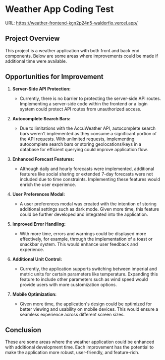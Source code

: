 # Weather App Coding Test

URL: https://weather-frontend-kgn2p24n5-waldorfio.vercel.app/

## Project Overview

This project is a weather application with both front and back end components. Below are some areas where improvements could be made if additional time were available.

## Opportunities for Improvement

1. **Server-Side API Protection:**
   - Currently, there is no barrier to protecting the server-side API routes. Implementing a server-side code within the frontend or a login system could protect API routes from unauthorized access.

2. **Autocomplete Search Bars:**
   - Due to limitations with the AccuWeather API, autocomplete search bars weren't implemented as they consume a significant portion of the API requests. With unlimited requests, implementing autocomplete search bars or storing geolocations/keys in a database for efficient querying could improve application flow.

3. **Enhanced Forecast Features:**
   - Although daily and hourly forecasts were implemented, additional features like social sharing or extended 7-day forecasts were not included due to time constraints. Implementing these features would enrich the user experience.

4. **User Preferences Modal:**
   - A user preferences modal was created with the intention of storing additional settings such as dark mode. Given more time, this feature could be further developed and integrated into the application.

5. **Improved Error Handling:**
   - With more time, errors and warnings could be displayed more effectively, for example, through the implementation of a toast or snackbar system. This would enhance user feedback and experience.

6. **Additional Unit Control:**
   - Currently, the application supports switching between imperial and metric units for certain parameters like temperature. Expanding this feature to include other parameters such as wind speed would provide users with more customization options.

7. **Mobile Optimization:**
   - Given more time, the application's design could be optimized for better viewing and usability on mobile devices. This would ensure a seamless experience across different screen sizes.

## Conclusion

These are some areas where the weather application could be enhanced with additional development time. Each improvement has the potential to make the application more robust, user-friendly, and feature-rich.
